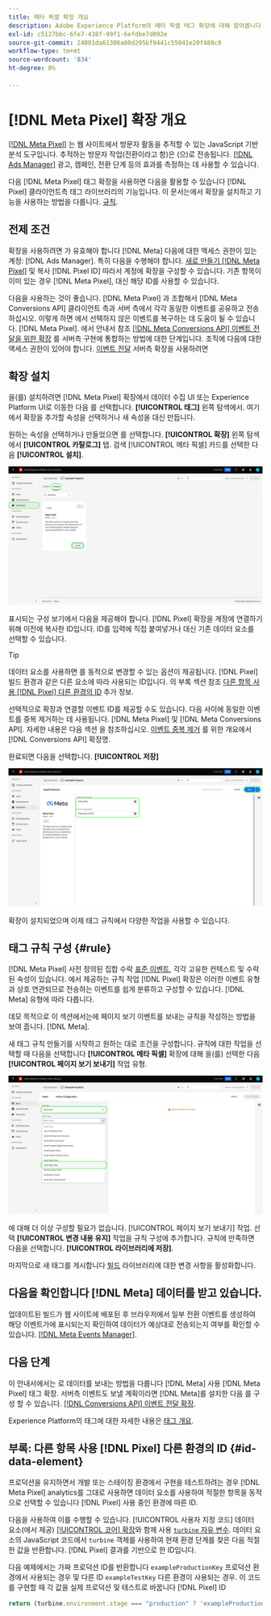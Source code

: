 ```yaml
---
title: 메타 픽셀 확장 개요
description: Adobe Experience Platform의 메타 픽셀 태그 확장에 대해 알아봅니다.
exl-id: c5127bbc-6fe7-438f-99f1-6efdbe7d092e
source-git-commit: 24001da61306a00d295bf9441c55041e20f488c0
workflow-type: tm+mt
source-wordcount: '834'
ht-degree: 0%

---
```


# [!DNL Meta Pixel] 확장 개요

[[!DNL Meta Pixel]](https://developers.facebook.com/docs/meta-pixel/) 는 웹 사이트에서 방문자 활동을 추적할 수 있는 JavaScript 기반 분석 도구입니다. 추적하는 방문자 작업(전환이라고 함)은 (으)로 전송됩니다. [[!DNL Ads Manager]](https://www.facebook.com/business/tools/ads-manager) 광고, 캠페인, 전환 단계 등의 효과를 측정하는 데 사용할 수 있습니다.

다음 [!DNL Meta Pixel] 태그 확장을 사용하면 다음을 활용할 수 있습니다 [!DNL Pixel] 클라이언트측 태그 라이브러리의 기능입니다. 이 문서는에서 확장을 설치하고 기능을 사용하는 방법을 다룹니다. [규칙](../../../ui/managing-resources/rules.md).

## 전제 조건

확장을 사용하려면 가 유효해야 합니다 [!DNL Meta] 다음에 대한 액세스 권한이 있는 계정: [!DNL Ads Manager]. 특히 다음을 수행해야 합니다. [새로 만들기 [!DNL Meta Pixel]](https://www.facebook.com/business/help/952192354843755) 및 복사 [!DNL Pixel ID] 따라서 계정에 확장을 구성할 수 있습니다. 기존 항목이 이미 있는 경우 [!DNL Meta Pixel], 대신 해당 ID를 사용할 수 있습니다.

다음을 사용하는 것이 좋습니다. [!DNL Meta Pixel] 과 조합해서 [!DNL Meta Conversions API] 클라이언트 측과 서버 측에서 각각 동일한 이벤트를 공유하고 전송하십시오. 이렇게 하면 에서 선택하지 않은 이벤트를 복구하는 데 도움이 될 수 있습니다. [!DNL Meta Pixel]. 에서 안내서 참조 [[!DNL Meta Conversions API] 이벤트 전달을 위한 확장](../../client/meta/overview.md) 를 서버측 구현에 통합하는 방법에 대한 단계입니다. 조직에 다음에 대한 액세스 권한이 있어야 합니다. [이벤트 전달](../../../ui/event-forwarding/overview.md) 서버측 확장을 사용하려면

## 확장 설치

을(를) 설치하려면 [!DNL Meta Pixel] 확장에서 데이터 수집 UI 또는 Experience Platform UI로 이동한 다음 를 선택합니다. **[!UICONTROL 태그]** 왼쪽 탐색에서. 여기에서 확장을 추가할 속성을 선택하거나 새 속성을 대신 만듭니다.

원하는 속성을 선택하거나 만들었으면 를 선택합니다. **[!UICONTROL 확장]** 왼쪽 탐색에서 **[!UICONTROL 카탈로그]** 탭. 검색 [!UICONTROL 메타 픽셀] 카드를 선택한 다음 **[!UICONTROL 설치]**.

![다음 [!UICONTROL 설치] 다음에 대해 선택 중인 버튼 [!UICONTROL 메타 픽셀] 데이터 수집 UI의 확장.](../../../images/extensions/client/meta/install.png)

표시되는 구성 보기에서 다음을 제공해야 합니다. [!DNL Pixel] 확장을 계정에 연결하기 위해 이전에 복사한 ID입니다. ID를 입력에 직접 붙여넣거나 대신 기존 데이터 요소를 선택할 수 있습니다.

>[!TIP]
>
>데이터 요소를 사용하면 를 동적으로 변경할 수 있는 옵션이 제공됩니다. [!DNL Pixel] 빌드 환경과 같은 다른 요소에 따라 사용되는 ID입니다. 의 부록 섹션 참조 [다른 항목 사용 [!DNL Pixel] 다른 환경의 ID](#id-data-element) 추가 정보.

선택적으로 확장과 연결할 이벤트 ID를 제공할 수도 있습니다. 다음 사이에 동일한 이벤트를 중복 제거하는 데 사용됩니다. [!DNL Meta Pixel] 및 [!DNL Meta Conversions API]. 자세한 내용은 다음 섹션 을 참조하십시오. [이벤트 중복 제거](../../server/meta/overview.md#event-deduplication) 를 위한 개요에서 [!DNL Conversions API] 확장명.

완료되면 다음을 선택합니다. **[!UICONTROL 저장]**

![다음 [!DNL Pixel] 확장 구성 보기에서 데이터 요소로 제공된 ID.](../../../images/extensions/client/meta/configure.png)

확장이 설치되었으며 이제 태그 규칙에서 다양한 작업을 사용할 수 있습니다.

## 태그 규칙 구성 {#rule}

[!DNL Meta Pixel] 사전 정의된 집합 수락 [표준 이벤트](https://www.facebook.com/business/help/402791146561655), 각각 고유한 컨텍스트 및 수락된 속성이 있습니다. 에서 제공하는 규칙 작업 [!DNL Pixel] 확장은 이러한 이벤트 유형과 상호 연관되므로 전송하는 이벤트를 쉽게 분류하고 구성할 수 있습니다. [!DNL Meta] 유형에 따라 다릅니다.

데모 목적으로 이 섹션에서는에 페이지 보기 이벤트를 보내는 규칙을 작성하는 방법을 보여 줍니다. [!DNL Meta].

새 태그 규칙 만들기를 시작하고 원하는 대로 조건을 구성합니다. 규칙에 대한 작업을 선택할 때 다음을 선택합니다 **[!UICONTROL 메타 픽셀]** 확장에 대해 을(를) 선택한 다음 **[!UICONTROL 페이지 보기 보내기]** 작업 유형.

![다음 [!UICONTROL 페이지 보기 보내기] 데이터 수집 UI에서 규칙에 대해 선택 중인 작업 유형.](../../../images/extensions/client/meta/select-action.png)

에 대해 더 이상 구성할 필요가 없습니다. [!UICONTROL 페이지 보기 보내기] 작업. 선택 **[!UICONTROL 변경 내용 유지]** 작업을 규칙 구성에 추가합니다. 규칙에 만족하면 다음을 선택합니다. **[!UICONTROL 라이브러리에 저장]**.

마지막으로 새 태그를 게시합니다 [빌드](../../../ui/publishing/builds.md) 라이브러리에 대한 변경 사항을 활성화합니다.

## 다음을 확인합니다 [!DNL Meta] 데이터를 받고 있습니다.

업데이트된 빌드가 웹 사이트에 배포된 후 브라우저에서 일부 전환 이벤트를 생성하여 해당 이벤트가에 표시되는지 확인하여 데이터가 예상대로 전송되는지 여부를 확인할 수 있습니다. [[!DNL Meta Events Manager]](https://www.facebook.com/business/help/898185560232180).

## 다음 단계

이 안내서에서는 로 데이터를 보내는 방법을 다룹니다 [!DNL Meta] 사용 [!DNL Meta Pixel] 태그 확장. 서버측 이벤트도 보낼 계획이라면 [!DNL Meta]를 설치한 다음 를 구성 할 수 있습니다. [[!DNL Conversions API] 이벤트 전달 확장](../../server/meta/overview.md).

Experience Platform의 태그에 대한 자세한 내용은 [태그 개요](../../../home.md).

## 부록: 다른 항목 사용 [!DNL Pixel] 다른 환경의 ID {#id-data-element}

프로덕션을 유지하면서 개발 또는 스테이징 환경에서 구현을 테스트하려는 경우 [!DNL Meta Pixel] analytics를 그대로 사용하면 데이터 요소를 사용하여 적절한 항목을 동적으로 선택할 수 있습니다 [!DNL Pixel] 사용 중인 환경에 따른 ID.

다음을 사용하여 이를 수행할 수 있습니다. [!UICONTROL 사용자 지정 코드] 데이터 요소(에서 제공) [[!UICONTROL 코어] 확장](../core/overview.md)와 함께 사용 [`turbine` 자유 변수](../../../extension-dev/turbine.md). 데이터 요소의 JavaScript 코드에서 `turbine` 객체를 사용하여 현재 환경 단계를 찾은 다음 적절한 값을 반환합니다. [!DNL Pixel] 결과를 기반으로 한 ID입니다.

다음 예제에서는 가짜 프로덕션 ID를 반환합니다 `exampleProductionKey` 프로덕션 환경에서 사용되는 경우 및 다른 ID `exampleTestKey` 다른 환경이 사용되는 경우. 이 코드를 구현할 때 각 값을 실제 프로덕션 및 테스트로 바꿉니다 [!DNL Pixel] ID

```js
return (turbine.environment.stage === "production" ? 'exampleProductionKey' : 'exampleTestKey');
```
